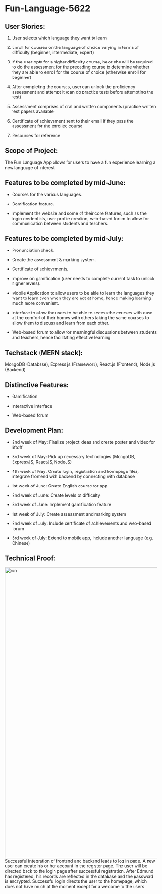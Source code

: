 # Fun-Language-5622
## User Stories:  
1. User selects which language they want to learn  

2. Enroll for courses on the language of choice varying in terms of difficulty (beginner, intermediate, expert)  

3. If the user opts for a higher difficulty course, he or she will be required to do the assessment for the preceding course to determine whether they are able to enroll for the course of choice (otherwise enroll for beginner)  

4. After completing the courses, user can unlock the proficiency assessment and attempt it (can do practice tests before attempting the test)  

5. Assessment comprises of oral and written components (practice written test papers available)  

6. Certificate of achievement sent to their email if they pass the assessment for the enrolled course  

7. Resources for reference

## Scope of Project:  
The Fun Language App allows for users to have a fun experience learning a new language of interest.

## Features to be completed by mid-June:
* Courses for the various languages.  

* Gamification feature.  

* Implement the website and some of their core features, such as the login credentials, user profile creation, web-based forum to allow for communication between students and teachers.  

## Features to be completed by mid-July:
* Pronunciation check.  

* Create the assessment & marking system.  

* Certificate of achievements.  

* Improve on gamification (user needs to complete current task to unlock higher levels).  

* Mobile Application to allow users to be able to learn the languages they want to learn even when they are not at home, hence making learning much more convenient.  

* Interface to allow the users to be able to access the courses with ease at the comfort of their homes with others taking the same courses to allow them to discuss and learn from each other.  

* Web-based forum to allow for meaningful discussions between students and teachers, hence facilitating effective learning  

## Techstack (MERN stack):
MongoDB (Database),
Express.js (Framework),
React.js (Frontend),
Node.js (Backend)


## Distinctive Features:
* Gamification  

* Interactive interface  

* Web-based forum  

## Development Plan:
* 2nd week of May: Finalize project ideas and create poster and video for liftoff  

* 3rd week of May: Pick up necessary technologies (MongoDB, ExpressJS, ReactJS, NodeJS)  

* 4th week of May: Create login, registration and homepage files, integrate frontend with backend by connecting with database  

* 1st week of June: Create English course for app  

* 2nd week of June: Create levels of difficulty  

* 3rd week of June: Implement gamification feature  

* 1st week of July: Create assessment and marking system  

* 2nd week of July: Include certificate of achievements and web-based forum  

* 3rd week of July: Extend to mobile app, include another language (e.g. Chinese)  

## Technical Proof:
<img width="960" alt="run" src="https://github.com/zhanyang01/Fun-Language-5622/assets/110977266/25c3d34a-259a-4c1a-880d-cdad54fbb511">
Successful integration of frontend and backend leads to log in page.  
A new user can create his or her account in the register page. The user will be directed back to the login page after successful registration.  
After Edmund has registered, his records are reflected in the database and the password is encrypted.  
Successful login directs the user to the homepage, which does not have much at the moment except for a welcome to the users  





